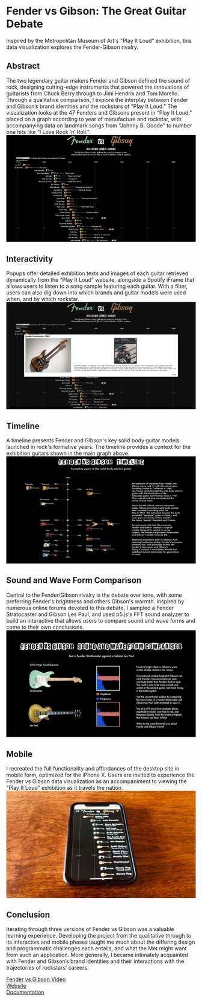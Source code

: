# Fender vs Gibson: The Great Guitar Debate 

Inspired by the Metropolitan Museum of Art's "Play It Loud" exhibition, this data visualization explores the Fender-Gibson rivalry. 

## Abstract 

The two legendary guitar makers Fender and Gibson defined the sound of rock, designing cutting-edge instruments that powered the innovations of guitarists from Chuck Berry through to Jimi Hendrix and Tom Morello. Through a qualitative comparison, I explore the interplay between Fender and Gibson’s brand identities and the rockstars of “Play It Loud.” The visualization looks at the 47 Fenders and Gibsons present in “Play It Loud,” placed on a graph according to year of manufacture and rockstar, with accompanying data on landmark songs from “Johnny B. Goode” to number one hits like “I Love Rock ’n’ Roll.” ![Main view](https://github.com/dangrunebaum/dangrunebaum.github.io/blob/master/fender-vs-gibson/main-graph.png)

## Interactivity 

Popups offer detailed exhibition texts and images of each guitar retrieved dynamically from the “Play It Loud” website, alongside a Spotify iFrame that allows users to listen to a song sample featuring each guitar. With a filter, users can also dig down into which brands and guitar models were used when, and by which rockstar.![Popup](https://github.com/dangrunebaum/dangrunebaum.github.io/blob/master/fender-vs-gibson/1.%20desktop-graph.png)

## Timeline

A timeline presents Fender and Gibson's key solid body guitar models launched in rock's formative years. The timeline provides a context for the exhibition guitars shown in the main graph above.![Timeline](https://github.com/dangrunebaum/dangrunebaum.github.io/blob/master/fender-vs-gibson/timeline.png) 

## Sound and Wave Form Comparison 

Central to the Fender/Gibson rivalry is the debate over tone, with some preferring Fender's brightness and others Gibson's warmth. Inspired by numerous online forums devoted to this debate, I sampled a Fender Stratocaster and Gibson Les Paul, and used p5.js's FFT sound analyzer to build an interactive that allows users to compare sound and wave forms and come to their own conclusions. ![Sound](https://github.com/dangrunebaum/dangrunebaum.github.io/blob/master/fender-vs-gibson/2.%20waveforms.png)

## Mobile 

I recreated the full functionality and affordances of the desktop site in mobile form, optimized for the iPhone X. Users are invited to experience the Fender vs Gibson data visualization as an accompaniment to viewing the “Play It Loud” exhibition as it travels the nation. ![Mobile](https://github.com/dangrunebaum/dangrunebaum.github.io/blob/master/fender-vs-gibson/3.%20mobile-graph.jpg)

## Conclusion

Iterating through three versions of Fender vs Gibson was a valuable learning experience. Developing the project from the qualitative through to its interactive and mobile phases taught me much about the differing design and programmatic challenges each entails, and what the Met might want from such an application. More generally, I became intimately acquainted with Fender and Gibson’s brand identities and their interactions with the trajectories of rockstars’ careers. 

[Fender vs Gibson Video]( https://youtu.be/G30PdZWpA2s)\
[Website](https://dangrunebaum.github.io/fender-vs-gibson/index.html)\
[Documentation](https://github.com/dangrunebaum/dangrunebaum.github.io/blob/master/fender-vs-gibson/documentation.md)
